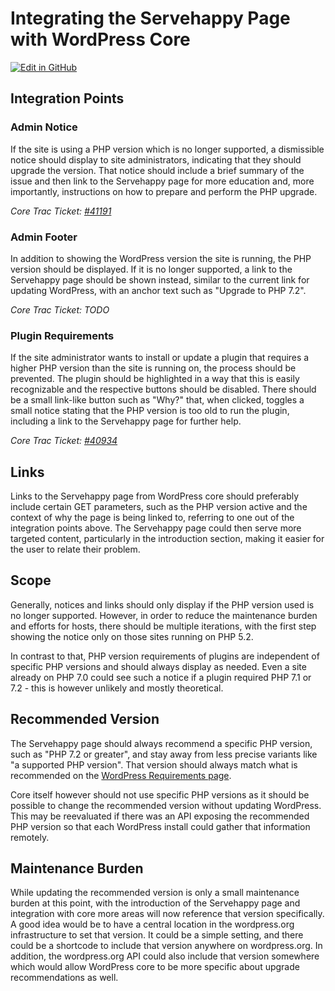 # Integrating the Servehappy Page with WordPress Core

[![Edit in GitHub](https://img.shields.io/badge/Edit_in_GitHub--green.svg?style=social)](https://github.com/WordPress/servehappy/edit/core-integrations/CORE-INTEGRATIONS.md)

## Integration Points

### Admin Notice

If the site is using a PHP version which is no longer supported, a dismissible notice should display to site administrators, indicating that they should upgrade the version. That notice should include a brief summary of the issue and then link to the Servehappy page for more education and, more importantly, instructions on how to prepare and perform the PHP upgrade.

*Core Trac Ticket: [#41191](https://core.trac.wordpress.org/ticket/41191)*

### Admin Footer

In addition to showing the WordPress version the site is running, the PHP version should be displayed. If it is no longer supported, a link to the Servehappy page should be shown instead, similar to the current link for updating WordPress, with an anchor text such as "Upgrade to PHP 7.2".

*Core Trac Ticket: TODO*

### Plugin Requirements

If the site administrator wants to install or update a plugin that requires a higher PHP version than the site is running on, the process should be prevented. The plugin should be highlighted in a way that this is easily recognizable and the respective buttons should be disabled. There should be a small link-like button such as "Why?" that, when clicked, toggles a small notice stating that the PHP version is too old to run the plugin, including a link to the Servehappy page for further help.

*Core Trac Ticket: [#40934](https://core.trac.wordpress.org/ticket/40934)*

## Links

Links to the Servehappy page from WordPress core should preferably include certain GET parameters, such as the PHP version active and the context of why the page is being linked to, referring to one out of the integration points above. The Servehappy page could then serve more targeted content, particularly in the introduction section, making it easier for the user to relate their problem.

## Scope

Generally, notices and links should only display if the PHP version used is no longer supported. However, in order to reduce the maintenance burden and efforts for hosts, there should be multiple iterations, with the first step showing the notice only on those sites running on PHP 5.2.

In contrast to that, PHP version requirements of plugins are independent of specific PHP versions and should always display as needed. Even a site already on PHP 7.0 could see such a notice if a plugin required PHP 7.1 or 7.2 - this is however unlikely and mostly theoretical.

## Recommended Version

The Servehappy page should always recommend a specific PHP version, such as "PHP 7.2 or greater", and stay away from less precise variants like "a supported PHP version". That version should always match what is recommended on the [WordPress Requirements page](https://wordpress.org/about/requirements/).

Core itself however should not use specific PHP versions as it should be possible to change the recommended version without updating WordPress. This may be reevaluated if there was an API exposing the recommended PHP version so that each WordPress install could gather that information remotely.

## Maintenance Burden

While updating the recommended version is only a small maintenance burden at this point, with the introduction of the Servehappy page and integration with core more areas will now reference that version specifically. A good idea would be to have a central location in the wordpress.org infrastructure to set that version. It could be a simple setting, and there could be a shortcode to include that version anywhere on wordpress.org. In addition, the wordpress.org API could also include that version somewhere which would allow WordPress core to be more specific about upgrade recommendations as well.